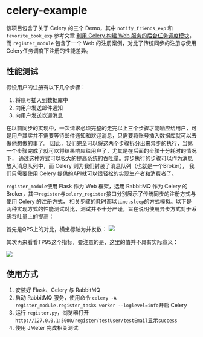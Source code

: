 # celery-example

该项目包含了关于 Celery 的三个 Demo，其中 `notify_friends_exp` 和 `favorite_book_exp` 参考文章 [利用 Celery 构建 Web 服务的后台任务调度模块](https://www.ibm.com/developerworks/cn/opensource/os-cn-celery-web-service/index.html)，
而 `register_module` 包含了一个 Web 的注册案例，对比了传统同步的注册与使用Celery任务调度下注册的性能差异。

## 性能测试

假设用户的注册有以下几个步骤：
1. 将账号插入到数据库中
2. 向用户发送邮件通知
3. 向用户发送欢迎消息

在以前同步的实现中，一次请求必须完整的走完以上三个步骤才能响应给用户，可是用户其实并不需要等待邮件通知和欢迎消息，只需要将账号插入数据库就可以去做他想做的事了。
因此，我们完全可以将这两个步骤拆分出来异步的执行，当第一个步骤完成了就可以将结果响应给用户了，尤其是在后面的步骤十分耗时的情况下，
通过这种方式可以极大的提高系统的吞吐量。异步执行的步骤可以作为消息放入消息队列中，而 Celery 则为我们封装了消息队列（也就是一个Broker），
我们只需要使用 Celery 提供的API就可以很轻松的实现生产者和消费者了。

`register_module`使用 Flask 作为 Web 框架，选用 RabbitMQ 作为 Celery 的 Broker，其中`register`与`celery_register`接口分别展示了传统同步的注册方式与使用 Celery 的注册方式，
相关步骤的耗时都以`time.sleep`的方式模拟。以下是两种实现方式的性能测试对比，测试并不十分严谨，旨在说明使用异步方式对于系统吞吐量上的提高：

首先是QPS上的对比，横坐标轴为并发数：
![](http://blog.default.nanwulife.com/%E4%BC%A0%E7%BB%9F%E6%8A%98%E7%BA%BF%E5%9B%BE.png)

其次再来看看TP95这个指标，要注意的是，这里的值并不具有实际意义：

![](http://blog.default.nanwulife.com/%E4%BC%A0%E7%BB%9F%E6%8A%98%E7%BA%BF%E5%9B%BE.png)

## 使用方式

1. 安装好 Flask、Celery 与 RabbitMQ
2. 启动 RabbitMQ 服务，使用命令 `celery -A register_module.register_tasks worker --loglevel=info`开启 Celery
3. 运行 `register.py`，浏览器打开`http://127.0.0.1:5000/register/testUser/testEmail`显示`success`
4. 使用 JMeter 完成相关测试


